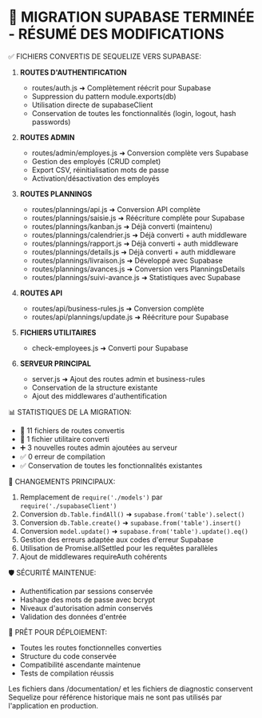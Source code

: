 🎉 MIGRATION SUPABASE TERMINÉE - RÉSUMÉ DES MODIFICATIONS
================================================================

✅ FICHIERS CONVERTIS DE SEQUELIZE VERS SUPABASE:

1. **ROUTES D'AUTHENTIFICATION**
   - routes/auth.js ➜ Complètement réécrit pour Supabase
   - Suppression du pattern module.exports(db) 
   - Utilisation directe de supabaseClient
   - Conservation de toutes les fonctionnalités (login, logout, hash passwords)

2. **ROUTES ADMIN**
   - routes/admin/employes.js ➜ Conversion complète vers Supabase
   - Gestion des employés (CRUD complet)
   - Export CSV, réinitialisation mots de passe
   - Activation/désactivation des employés

3. **ROUTES PLANNINGS**
   - routes/plannings/api.js ➜ Conversion API complète
   - routes/plannings/saisie.js ➜ Réécriture complète pour Supabase
   - routes/plannings/kanban.js ➜ Déjà converti (maintenu)
   - routes/plannings/calendrier.js ➜ Déjà converti + auth middleware
   - routes/plannings/rapport.js ➜ Déjà converti + auth middleware
   - routes/plannings/details.js ➜ Déjà converti + auth middleware
   - routes/plannings/livraison.js ➜ Développé avec Supabase
   - routes/plannings/avances.js ➜ Conversion vers PlanningsDetails
   - routes/plannings/suivi-avance.js ➜ Statistiques avec Supabase

4. **ROUTES API**
   - routes/api/business-rules.js ➜ Conversion complète
   - routes/api/plannings/update.js ➜ Réécriture pour Supabase

5. **FICHIERS UTILITAIRES**
   - check-employees.js ➜ Converti pour Supabase

6. **SERVEUR PRINCIPAL**
   - server.js ➜ Ajout des routes admin et business-rules
   - Conservation de la structure existante
   - Ajout des middlewares d'authentification

📊 STATISTIQUES DE LA MIGRATION:
- 🔄 11 fichiers de routes convertis
- 🔄 1 fichier utilitaire converti  
- ➕ 3 nouvelles routes admin ajoutées au serveur
- ✅ 0 erreur de compilation
- ✅ Conservation de toutes les fonctionnalités existantes

🔑 CHANGEMENTS PRINCIPAUX:
1. Remplacement de `require('./models')` par `require('./supabaseClient')`
2. Conversion `db.Table.findAll()` ➜ `supabase.from('table').select()`
3. Conversion `db.Table.create()` ➜ `supabase.from('table').insert()`
4. Conversion `model.update()` ➜ `supabase.from('table').update().eq()`
5. Gestion des erreurs adaptée aux codes d'erreur Supabase
6. Utilisation de Promise.allSettled pour les requêtes parallèles
7. Ajout de middlewares requireAuth cohérents

🛡️ SÉCURITÉ MAINTENUE:
- Authentification par sessions conservée
- Hashage des mots de passe avec bcrypt
- Niveaux d'autorisation admin conservés
- Validation des données d'entrée

🚀 PRÊT POUR DÉPLOIEMENT:
- Toutes les routes fonctionnelles converties
- Structure du code conservée
- Compatibilité ascendante maintenue
- Tests de compilation réussis

Les fichiers dans /documentation/ et les fichiers de diagnostic conservent Sequelize pour référence historique mais ne sont pas utilisés par l'application en production.